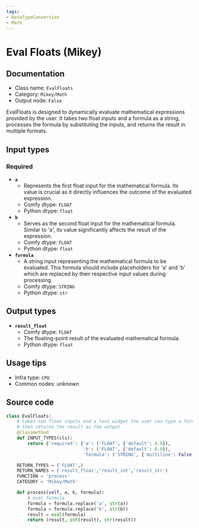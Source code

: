 ```yaml
---
tags:
- DataTypeConversion
- Math
---
```


# Eval Floats (Mikey)
## Documentation
- Class name: `EvalFloats`
- Category: `Mikey/Math`
- Output node: `False`

EvalFloats is designed to dynamically evaluate mathematical expressions provided by the user. It takes two float inputs and a formula as a string, processes the formula by substituting the inputs, and returns the result in multiple formats.
## Input types
### Required
- **`a`**
    - Represents the first float input for the mathematical formula. Its value is crucial as it directly influences the outcome of the evaluated expression.
    - Comfy dtype: `FLOAT`
    - Python dtype: `float`
- **`b`**
    - Serves as the second float input for the mathematical formula. Similar to 'a', its value significantly affects the result of the expression.
    - Comfy dtype: `FLOAT`
    - Python dtype: `float`
- **`formula`**
    - A string input representing the mathematical formula to be evaluated. This formula should include placeholders for 'a' and 'b' which are replaced by their respective input values during processing.
    - Comfy dtype: `STRING`
    - Python dtype: `str`
## Output types
- **`result_float`**
    - Comfy dtype: `FLOAT`
    - The floating-point result of the evaluated mathematical formula.
    - Python dtype: `float`
## Usage tips
- Infra type: `CPU`
- Common nodes: unknown


## Source code
```python
class EvalFloats:
    # takes two float inputs and a text widget the user can type a formula for values a and b to calculate
    # then returns the result as the output
    @classmethod
    def INPUT_TYPES(cls):
        return {'required': {'a': ('FLOAT', {'default': 0.0}),
                             'b': ('FLOAT', {'default': 0.0}),
                             'formula': ('STRING', {'multiline': False, 'default': 'a + b'})}}

    RETURN_TYPES = ('FLOAT',)
    RETURN_NAMES = ('result_float','result_int','result_str')
    FUNCTION = 'process'
    CATEGORY = 'Mikey/Math'

    def process(self, a, b, formula):
        # eval formula
        formula = formula.replace('a', str(a))
        formula = formula.replace('b', str(b))
        result = eval(formula)
        return (result, int(result), str(result))

```
